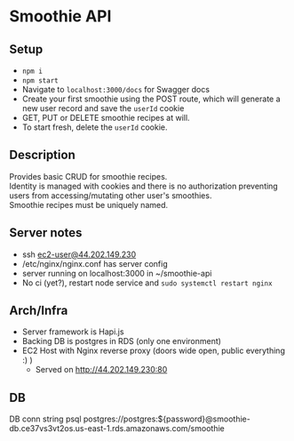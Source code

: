 # Smoothie API 

## Setup
- `npm i`
- `npm start`
- Navigate to `localhost:3000/docs` for Swagger docs
- Create your first smoothie using the POST route, which will generate a new user record and save the `userId` cookie
- GET, PUT or DELETE smoothie recipes at will.
- To start fresh, delete the `userId` cookie.


## Description
Provides basic CRUD for smoothie recipes.  
Identity is managed with cookies and there is no authorization preventing users from accessing/mutating other user's smoothies.  
Smoothie recipes must be uniquely named.  

## Server notes
- ssh ec2-user@44.202.149.230 
- /etc/nginx/nginx.conf has server config
- server running on localhost:3000 in ~/smoothie-api
- No ci (yet?), restart node service and `sudo systemctl restart nginx`
## Arch/Infra
- Server framework is Hapi.js
- Backing DB is postgres in RDS (only one environment)
- EC2 Host with Nginx reverse proxy (doors wide open, public everything :) )
    - Served on http://44.202.149.230:80


## DB

DB conn string
psql postgres://postgres:${password}@smoothie-db.ce37vs3vt2os.us-east-1.rds.amazonaws.com/smoothie